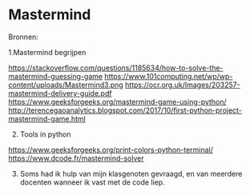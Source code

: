 # Mastermind

Bronnen:

1.Mastermind begrijpen

https://stackoverflow.com/questions/1185634/how-to-solve-the-mastermind-guessing-game
https://www.101computing.net/wp/wp-content/uploads/Mastermind3.png
https://ocr.org.uk/Images/203257-mastermind-delivery-guide.pdf
https://www.geeksforgeeks.org/mastermind-game-using-python/
http://terencegaoanalytics.blogspot.com/2017/10/first-python-project-mastermind-game.html

2. Tools in python

https://www.geeksforgeeks.org/print-colors-python-terminal/
https://www.dcode.fr/mastermind-solver

3. Soms had ik hulp van mijn klasgenoten gevraagd, en van meerdere docenten wanneer ik vast met de code liep. 
